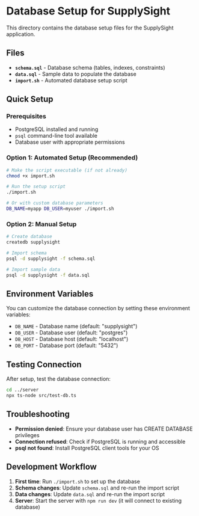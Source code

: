 # Database Setup for SupplySight

This directory contains the database setup files for the SupplySight application.

## Files

- **`schema.sql`** - Database schema (tables, indexes, constraints)
- **`data.sql`** - Sample data to populate the database
- **`import.sh`** - Automated database setup script

## Quick Setup

### Prerequisites

- PostgreSQL installed and running
- `psql` command-line tool available
- Database user with appropriate permissions

### Option 1: Automated Setup (Recommended)

```bash
# Make the script executable (if not already)
chmod +x import.sh

# Run the setup script
./import.sh

# Or with custom database parameters
DB_NAME=myapp DB_USER=myuser ./import.sh
```

### Option 2: Manual Setup

```bash
# Create database
createdb supplysight

# Import schema
psql -d supplysight -f schema.sql

# Import sample data
psql -d supplysight -f data.sql
```

## Environment Variables

You can customize the database connection by setting these environment variables:

- `DB_NAME` - Database name (default: "supplysight")
- `DB_USER` - Database user (default: "postgres")
- `DB_HOST` - Database host (default: "localhost")
- `DB_PORT` - Database port (default: "5432")

## Testing Connection

After setup, test the database connection:

```bash
cd ../server
npx ts-node src/test-db.ts
```

## Troubleshooting

- **Permission denied**: Ensure your database user has CREATE DATABASE privileges
- **Connection refused**: Check if PostgreSQL is running and accessible
- **psql not found**: Install PostgreSQL client tools for your OS

## Development Workflow

1. **First time**: Run `./import.sh` to set up the database
2. **Schema changes**: Update `schema.sql` and re-run the import script
3. **Data changes**: Update `data.sql` and re-run the import script
4. **Server**: Start the server with `npm run dev` (it will connect to existing database)
